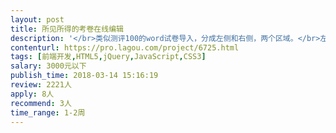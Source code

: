 ```yaml
---                
layout: post       
title: 所见所得的考卷在线编辑           
description: '</br>类似测评100的word试卷导入，分成左侧和右侧，两个区域。</br>左侧区域直接在线编辑，或者从word里面复制文字，右侧即可预览题目的效果。所见即所得，限文本。</br>编辑区域如果格式不正确会有即时的文字提示引导。</br>我们用的前端语言是vue</br>'     
contenturl: https://pro.lagou.com/project/6725.html      
tags: [前端开发,HTML5,jQuery,JavaScript,CSS3]            
salary: 3000元以下          
publish_time: 2018-03-14 15:16:19         
review: 2221人                   
apply: 8人                   
recommend: 3人                   
time_range: 1-2周              
---                 
```

